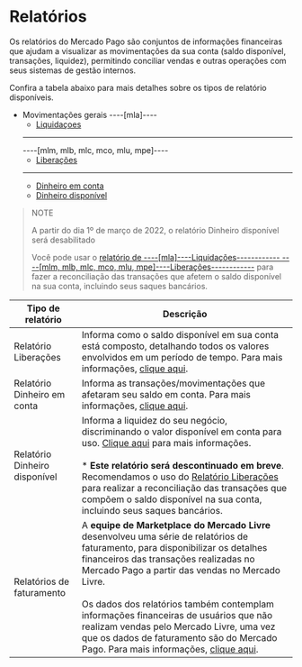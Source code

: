 # Relatórios

Os relatórios do Mercado Pago são conjuntos de informações financeiras que ajudam a visualizar as movimentações da sua conta (saldo disponível, transações, liquidez), permitindo conciliar vendas e outras operações com seus sistemas de gestão internos.

Confira a tabela abaixo para mais detalhes sobre os tipos de relatório disponíveis.

* Movimentações gerais
    ----[mla]----
    + [Liquidaçoes](/developers/pt/guides/additional-content/reports/released-money/introduction)
    ------------
    ----[mlm, mlb, mlc, mco, mlu, mpe]----
    + [Liberações](/developers/pt/guides/additional-content/reports/released-money/introduction)
    ------------
    + [Dinheiro em conta](/developers/pt/guides/additional-content/reports/account-money/introduction)
    + [Dinheiro disponível](/developers/pt/guides/additional-content/reports/available-money/introduction)

> NOTE
>
> A partir do dia 1º de março de 2022, o relatório Dinheiro disponível será desabilitado
>
> Você pode usar o [relatório de ----[mla]----Liquidações------------ ----[mlm, mlb, mlc, mco, mlu, mpe]----Liberações------------](/developers/pt/guides/additional-content/reports/released-money/introduction) para fazer a reconciliação das transações que afetem o saldo disponível na sua conta, incluindo seus saques bancários.


| Tipo de relatório | Descrição |
|---|---|
| Relatório Liberações | Informa como o saldo disponível em sua conta está composto, detalhando todos os valores envolvidos em um período de tempo. Para mais informações, [clique aqui](https://www.mercadopago.com.br/developers/pt/guides/additional-content/reports/released-money/introduction). |
| Relatório Dinheiro em conta | Informa as transações/movimentações que afetaram seu saldo em conta. Para mais informações, [clique aqui](https://www.mercadopago.com.br/developers/pt/guides/additional-content/reports/account-money/introduction). |
| Relatório Dinheiro disponível | Informa a liquidez do seu negócio, discriminando o valor disponível em conta para uso. [Clique aqui](https://www.mercadopago.com.br/developers/pt/guides/additional-content/reports/available-money/introduction) para mais informações. <br><br>* **Este relatório será descontinuado em breve**. Recomendamos o uso do [Relatório Liberações](https://www.mercadopago.com.br/developers/pt/guides/additional-content/reports/released-money/introduction) para realizar a reconciliação das transações que compõem o saldo disponível na sua conta, incluindo seus saques bancários.|
| Relatórios de faturamento | A **equipe de Marketplace do Mercado Livre** desenvolveu uma série de relatórios de faturamento, para disponibilizar os detalhes financeiros das transações realizadas no Mercado Pago a partir das vendas no Mercado Livre. <br><br>Os dados dos relatórios também contemplam informações financeiras de usuários que não realizam vendas pelo Mercado Livre, uma vez que os dados de faturamento são do Mercado Pago. Para mais informações, [clique aqui](https://developers.mercadolivre.com.br/pt_br/relatorios-de-faturamento#Resumen).|
